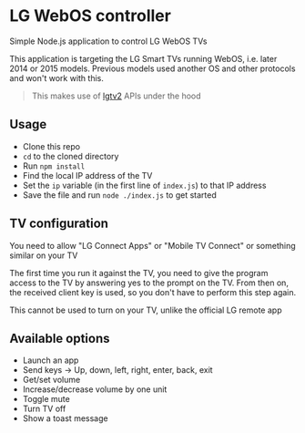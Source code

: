 # LG WebOS controller

Simple Node.js application to control LG WebOS TVs

This application is targeting the LG Smart TVs running WebOS, i.e. later 2014 or 2015 models. Previous models used another OS and other protocols and won't work with this.

> This makes use of [lgtv2](https://github.com/hobbyquaker/lgtv2) APIs under the hood

## Usage

- Clone this repo
- `cd` to the cloned directory
- Run `npm install`
- Find the local IP address of the TV
- Set the `ip` variable (in the first line of `index.js`) to that IP address
- Save the file and run `node ./index.js` to get started

## TV configuration

You need to allow "LG Connect Apps" or "Mobile TV Connect" or something similar on your TV

The first time you run it against the TV, you need to give the program access to the TV by answering yes to the prompt on the TV. From then on, the received client key is used, so you don't have to perform this step again.

This cannot be used to turn on your TV, unlike the official LG remote app

## Available options

- Launch an app
- Send keys -> Up, down, left, right, enter, back, exit
- Get/set volume
- Increase/decrease volume by one unit
- Toggle mute
- Turn TV off
- Show a toast message
